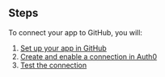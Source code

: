 ## Steps

To connect your app to GitHub, you will:

1. [Set up your app in GitHub](#set-up-your-app-in-gitHub)
2. [Create and enable a connection in Auth0](#create-and-enable-a-connection-in-auth0)
3. [Test the connection](#test-the-connection)
